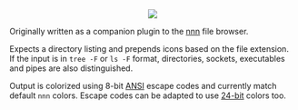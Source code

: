 <center><a><img src="https://i.imgur.com/tlzF4tG.png"></a></center>

Originally written as a companion plugin to the [nnn](https://github.com/jarun/nnn) file browser.

Expects a directory listing and prepends icons based on the file extension. If the input is in `tree -F` or `ls -F` format, directories, sockets, executables and pipes are also distinguished.

Output is colorized using 8-bit [ANSI](https://en.wikipedia.org/wiki/ANSI_escape_code#Colors) escape codes and currently match default `nnn` colors. Escape codes can be adapted to use [24-bit](https://en.wikipedia.org/wiki/ANSI_escape_code#24-bit) colors too.
